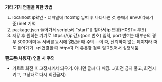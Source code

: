 **기타 기기 연결을 위한 방법**

1. localhost ip확인 - 터미널에 ifconfig 입력 후 나타나는 것 중에서 env0(맥북기준) inet 기억
2. package.json 들어가서 scripts에 "start"를 찾아서 ip 변경(HOST= 부분)
3. 저장 후 원하는 기기로 https://{ip 값}:{port 번호} 입력, port 번호는 대부분의 경우 3000이며 두 서버를 동시에 열었을 때 주의
   --이 때, 신뢰하지 않는 페이지라 떠도 들어가기. api연결할 때 https가 더 유용한 걸로 알고있어서 설정해둠.

**핸드폰(사용자) 연결 시 주의**

- 가로로 회전 후 고정시켜서 띄우기. 아니면 글씨 다 깨짐....(회전 금지 풀고, 회전시키고, 그상태로 다시 회전금지)
